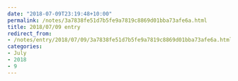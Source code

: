 ```yaml
---
date: "2018-07-09T23:19:48+10:00"
permalink: /notes/3a7838fe51d7b5fe9a7819c8869d01bba73afe6a.html
title: 2018/07/09 entry
redirect_from:
- /notes/entry/2018/07/09/3a7838fe51d7b5fe9a7819c8869d01bba73afe6a.html
categories:
- July
- 2018
- 9
---
```

